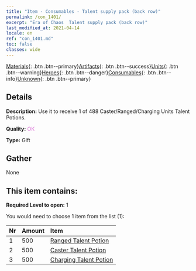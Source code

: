 ```yaml
---
title: "Item - Consumables - Talent supply pack (back row)"
permalink: /con_1401/
excerpt: "Era of Chaos  Talent supply pack (back row)"
last_modified_at: 2021-04-14
locale: en
ref: "con_1401.md"
toc: false
classes: wide
---
```

 [Materials](/Items/){: .btn .btn--primary}[Artifacts](/Items/Artifacts/){: .btn .btn--success}[Units](/Items/Units/){: .btn .btn--warning}[Heroes](/Items/Heroes/){: .btn .btn--danger}[Consumables](/Items/Consumables/){: .btn .btn--info}[Unknown](/Items/Unknown/){: .btn .btn--primary}

## Details
 **Description:** Use it to receive 1 of 488 Caster/Ranged/Charging Units Talent Potions.

 **Quality:** <span style="color: #DA70D6">OK</span>

 **Type:** Gift

## Gather

  None

## This item contains:

 **Required Level to open:** 1

 You would need to choose 1 item from the list (1):

  | Nr | Amount |     Item    |
  |:---|:-------|:------------|
  | 1 | 500 | [Ranged Talent Potion](/Items/con_789/) | 
  | 2 | 500 | [Caster Talent Potion](/Items/con_790/) | 
  | 3 | 500 | [Charging Talent Potion](/Items/con_788/) | 
